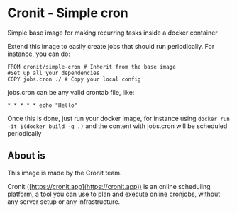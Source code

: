 # Cronit - Simple cron

Simple base image for making recurring tasks inside a docker container

Extend this image to easily create jobs that should run periodically. 
For instance, you can do: 
```
FROM cronit/simple-cron # Inherit from the base image
#Set up all your dependencies 
COPY jobs.cron ./ # Copy your local config
```

jobs.cron can be any valid crontab file, like: 
```
* * * * * echo "Hello"
``` 

Once this is done, just run your docker image, for instance using `docker run -it $(docker build -q .)`  and the content with jobs.cron will be scheduled periodically

## About is 

This image is made by the Cronit team. 

 Cronit ([https://cronit.app](https://cronit.app)) is an online scheduling platform, a tool you can use to plan and execute online cronjobs, without any server setup or any infrastructure.
